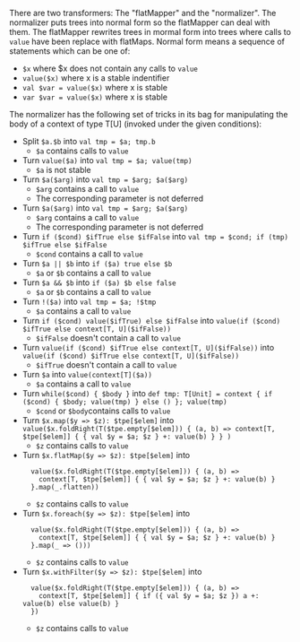 
There are two transformers: The "flatMapper" and the "normalizer". The normalizer
puts trees into normal form so the flatMapper can deal with them. The flatMapper
rewrites trees in mormal form into trees where calls to `value` have been replace
with flatMaps. Normal form means a sequence of statements which can be one of:
  * `$x` where $x does not contain any calls to `value`
  * `value($x)` where x is a stable indentifier
  * `val $var = value($x)` where x is stable
  * `var $var = value($x)` where x is stable

The normalizer has the following set of tricks in its bag
for manipulating the body of a context of type T[U] (invoked
under the given conditions):
  * Split `$a.$b`
    into `val tmp = $a; tmp.b`
    - `$a` contains calls to `value`
  * Turn `value($a)`
    into `val tmp = $a; value(tmp)`
    - `$a` is not stable
  * Turn `$a($arg)`
    into `val tmp = $arg; $a($arg)`
    - `$arg` contains a call to `value`
    - The corresponding parameter is not deferred
  * Turn `$a($arg)`
    into `val tmp = $arg; $a($arg)`
    - `$arg` contains a call to `value`
    - The corresponding parameter is not deferred
  * Turn `if ($cond) $ifTrue else $ifFalse`
    into `val tmp = $cond; if (tmp) $ifTrue else $ifFalse`
    - `$cond` contains a call to `value`
  * Turn `$a || $b`
    into `if ($a) true else $b`
    - `$a` or `$b` contains a call to `value`
  * Turn `$a && $b`
    into `if ($a) $b else false`
    - `$a` or `$b` contains a call to `value`
  * Turn `!($a)`
    into `val tmp = $a; !$tmp`
    - `$a` contains a call to `value`
  * Turn `if ($cond) value($ifTrue) else $ifFalse`
    into `value(if ($cond) $ifTrue else context[T, U]($ifFalse))`
    - `$ifFalse` doesn't contain a call to `value`
  * Turn `value(if ($cond) $ifTrue else context[T, U]($ifFalse))`
    into `value(if ($cond) $ifTrue else context[T, U]($ifFalse))`
    - `$ifTrue` doesn't contain a call to `value`
  * Turn `$a`
    into `value(context[T]($a))`
    - `$a` contains a call to `value`
  * Turn `while($cond) { $body }`
    into `def tmp: T[Unit] = context { if ($cond) { $body; value(tmp) } else () }; value(tmp)`
    - `$cond` or `$body`contains calls to `value`
  * Turn `$x.map($y => $z): $tpe[$elem]`
    into `value($x.foldRight(T($tpe.empty[$elem])) { (a, b) => context[T, $tpe[$elem]] { { val $y = $a; $z } +: value(b) } } )`
    - `$z` contains calls to `value`
  * Turn `$x.flatMap($y => $z): $tpe[$elem]`
    into
    ```
      value($x.foldRight(T($tpe.empty[$elem])) { (a, b) =>
        context[T, $tpe[$elem]] { { val $y = $a; $z } +: value(b) }
      }.map(_.flatten))
    ```
    - `$z` contains calls to `value`
  * Turn `$x.foreach($y => $z): $tpe[$elem]`
    into
    ```
      value($x.foldRight(T($tpe.empty[$elem])) { (a, b) =>
        context[T, $tpe[$elem]] { { val $y = $a; $z } +: value(b) }
      }.map(_ => ()))
    ```
    - `$z` contains calls to `value`
  * Turn `$x.withFilter($y => $z): $tpe[$elem]`
    into
    ```
      value($x.foldRight(T($tpe.empty[$elem])) { (a, b) =>
        context[T, $tpe[$elem]] { if ({ val $y = $a; $z }) a +: value(b) else value(b) }
      })
    ```
    - `$z` contains calls to `value`
